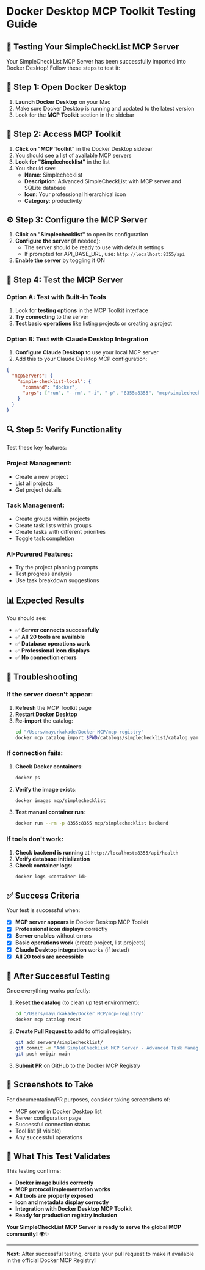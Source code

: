 # Docker Desktop MCP Toolkit Testing Guide

## 🎯 Testing Your SimpleCheckList MCP Server

Your SimpleCheckList MCP Server has been successfully imported into Docker Desktop! Follow these steps to test it:

## 📱 Step 1: Open Docker Desktop

1. **Launch Docker Desktop** on your Mac
2. Make sure Docker Desktop is running and updated to the latest version
3. Look for the **MCP Toolkit** section in the sidebar

## 🔧 Step 2: Access MCP Toolkit

1. **Click on "MCP Toolkit"** in the Docker Desktop sidebar
2. You should see a list of available MCP servers
3. **Look for "Simplechecklist"** in the list
4. You should see:
   - **Name**: Simplechecklist
   - **Description**: Advanced SimpleCheckList with MCP server and SQLite database
   - **Icon**: Your professional hierarchical icon
   - **Category**: productivity

## ⚙️ Step 3: Configure the MCP Server

1. **Click on "Simplechecklist"** to open its configuration
2. **Configure the server** (if needed):
   - The server should be ready to use with default settings
   - If prompted for API_BASE_URL, use: `http://localhost:8355/api`
3. **Enable the server** by toggling it ON

## 🧪 Step 4: Test the MCP Server

### Option A: Test with Built-in Tools
1. Look for **testing options** in the MCP Toolkit interface
2. **Try connecting** to the server
3. **Test basic operations** like listing projects or creating a project

### Option B: Test with Claude Desktop Integration
1. **Configure Claude Desktop** to use your local MCP server
2. Add this to your Claude Desktop MCP configuration:
```json
{
  "mcpServers": {
    "simple-checklist-local": {
      "command": "docker",
      "args": ["run", "--rm", "-i", "-p", "8355:8355", "mcp/simplechecklist", "mcp"]
    }
  }
}
```

## 🔍 Step 5: Verify Functionality

Test these key features:

### **Project Management**:
- Create a new project
- List all projects
- Get project details

### **Task Management**:
- Create groups within projects
- Create task lists within groups
- Create tasks with different priorities
- Toggle task completion

### **AI-Powered Features**:
- Try the project planning prompts
- Test progress analysis
- Use task breakdown suggestions

## 📊 Expected Results

You should see:
- ✅ **Server connects successfully**
- ✅ **All 20 tools are available**
- ✅ **Database operations work**
- ✅ **Professional icon displays**
- ✅ **No connection errors**

## 🐛 Troubleshooting

### If the server doesn't appear:
1. **Refresh** the MCP Toolkit page
2. **Restart Docker Desktop**
3. **Re-import** the catalog:
   ```bash
   cd "/Users/mayurkakade/Docker MCP/mcp-registry"
   docker mcp catalog import $PWD/catalogs/simplechecklist/catalog.yaml
   ```

### If connection fails:
1. **Check Docker containers**:
   ```bash
   docker ps
   ```
2. **Verify the image exists**:
   ```bash
   docker images mcp/simplechecklist
   ```
3. **Test manual container run**:
   ```bash
   docker run --rm -p 8355:8355 mcp/simplechecklist backend
   ```

### If tools don't work:
1. **Check backend is running** at `http://localhost:8355/api/health`
2. **Verify database initialization**
3. **Check container logs**:
   ```bash
   docker logs <container-id>
   ```

## ✅ Success Criteria

Your test is successful when:
- [x] **MCP server appears** in Docker Desktop MCP Toolkit
- [x] **Professional icon displays** correctly
- [x] **Server enables** without errors
- [x] **Basic operations work** (create project, list projects)
- [x] **Claude Desktop integration** works (if tested)
- [x] **All 20 tools are accessible**

## 🚀 After Successful Testing

Once everything works perfectly:

1. **Reset the catalog** (to clean up test environment):
   ```bash
   cd "/Users/mayurkakade/Docker MCP/mcp-registry"
   docker mcp catalog reset
   ```

2. **Create Pull Request** to add to official registry:
   ```bash
   git add servers/simplechecklist/
   git commit -m "Add SimpleCheckList MCP Server - Advanced Task Management"
   git push origin main
   ```

3. **Submit PR** on GitHub to the Docker MCP Registry

## 📸 Screenshots to Take

For documentation/PR purposes, consider taking screenshots of:
- MCP server in Docker Desktop list
- Server configuration page
- Successful connection status
- Tool list (if visible)
- Any successful operations

## 🎯 What This Test Validates

This testing confirms:
- **Docker image builds correctly**
- **MCP protocol implementation works**
- **All tools are properly exposed**
- **Icon and metadata display correctly**
- **Integration with Docker Desktop MCP Toolkit**
- **Ready for production registry inclusion**

**Your SimpleCheckList MCP Server is ready to serve the global MCP community!** 🌍✨

---

**Next**: After successful testing, create your pull request to make it available in the official Docker MCP Registry!
